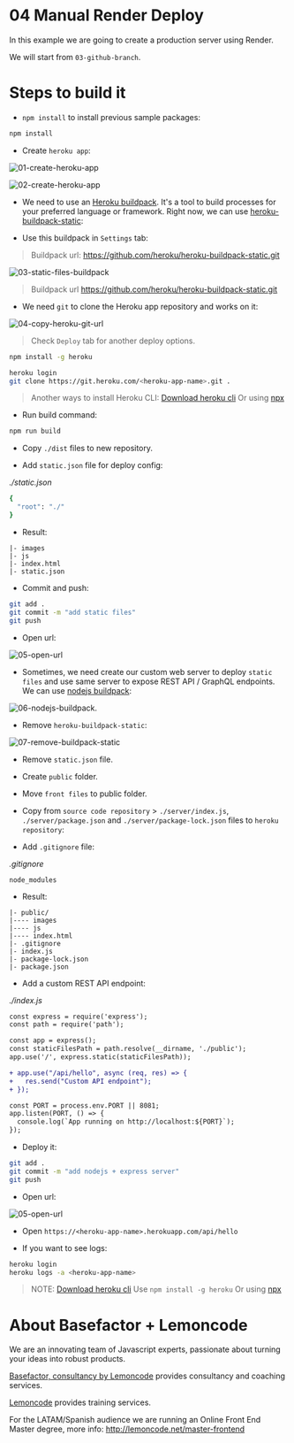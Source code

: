 # 04 Manual Render Deploy

In this example we are going to create a production server using Render.

We will start from `03-github-branch`.

# Steps to build it

- `npm install` to install previous sample packages:

```bash
npm install
```

- Create `heroku app`:

![01-create-heroku-app](./readme-resources/01-create-heroku-app.png)

![02-create-heroku-app](./readme-resources/02-create-heroku-app.png)

- We need to use an [Heroku buildpack](https://elements.heroku.com/buildpacks). It's a tool to build processes for your preferred language or framework. Right now, we can use [heroku-buildpack-static](https://elements.heroku.com/buildpacks/heroku/heroku-buildpack-static):


- Use this buildpack in `Settings` tab:

> Buildpack url: https://github.com/heroku/heroku-buildpack-static.git

![03-static-files-buildpack](./readme-resources/03-static-files-buildpack.png)

> Buildpack url https://github.com/heroku/heroku-buildpack-static.git

- We need `git` to clone the Heroku app repository and works on it:

![04-copy-heroku-git-url](./readme-resources/04-copy-heroku-git-url.png)

> Check `Deploy` tab for another deploy options.

```bash
npm install -g heroku

heroku login
git clone https://git.heroku.com/<heroku-app-name>.git .
```

> Another ways to install Heroku CLI: [Download heroku cli](https://devcenter.heroku.com/articles/heroku-cli#download-and-install)
> Or using [npx](https://github.com/npm/npx)

- Run build command:

```bash
npm run build
```

- Copy `./dist` files to new repository.

- Add `static.json` file for deploy config:

_./static.json_

```bash
{
  "root": "./"
}

```

- Result:

```
|- images
|- js
|- index.html
|- static.json

```

- Commit and push:

```bash
git add .
git commit -m "add static files"
git push
```

- Open url:

![05-open-url](./readme-resources/05-open-url.png)

- Sometimes, we need create our custom web server to deploy `static files` and use same server to expose REST API / GraphQL endpoints. We can use [nodejs buildpack](https://elements.heroku.com/buildpacks/heroku/heroku-buildpack-nodejs):

![06-nodejs-buildpack](./readme-resources/06-nodejs-buildpack.png).

- Remove `heroku-buildpack-static`:

![07-remove-buildpack-static](./readme-resources/07-remove-buildpack-static.png)

- Remove `static.json` file.

- Create `public` folder.

- Move `front files` to public folder.

- Copy from `source code repository` > `./server/index.js`, `./server/package.json` and `./server/package-lock.json` files to `heroku repository`:

- Add `.gitignore` file:

_.gitignore_

```
node_modules

```

- Result:

```
|- public/
|---- images
|---- js
|---- index.html
|- .gitignore
|- index.js
|- package-lock.json
|- package.json

```

- Add a custom REST API endpoint:

_./index.js_

```diff
const express = require('express');
const path = require('path');

const app = express();
const staticFilesPath = path.resolve(__dirname, './public');
app.use('/', express.static(staticFilesPath));

+ app.use("/api/hello", async (req, res) => {
+   res.send("Custom API endpoint");
+ });

const PORT = process.env.PORT || 8081;
app.listen(PORT, () => {
  console.log(`App running on http://localhost:${PORT}`);
});

```

- Deploy it:

```bash
git add .
git commit -m "add nodejs + express server"
git push
```

- Open url:

![05-open-url](./readme-resources/05-open-url.png)

- Open `https://<heroku-app-name>.herokuapp.com/api/hello`

- If you want to see logs:

```bash
heroku login
heroku logs -a <heroku-app-name>
```

> NOTE: [Download heroku cli](https://devcenter.heroku.com/articles/heroku-cli#download-and-install)
> Use `npm install -g heroku`
> Or using [npx](https://github.com/npm/npx)

# About Basefactor + Lemoncode

We are an innovating team of Javascript experts, passionate about turning your ideas into robust products.

[Basefactor, consultancy by Lemoncode](http://www.basefactor.com) provides consultancy and coaching services.

[Lemoncode](http://lemoncode.net/services/en/#en-home) provides training services.

For the LATAM/Spanish audience we are running an Online Front End Master degree, more info: http://lemoncode.net/master-frontend

